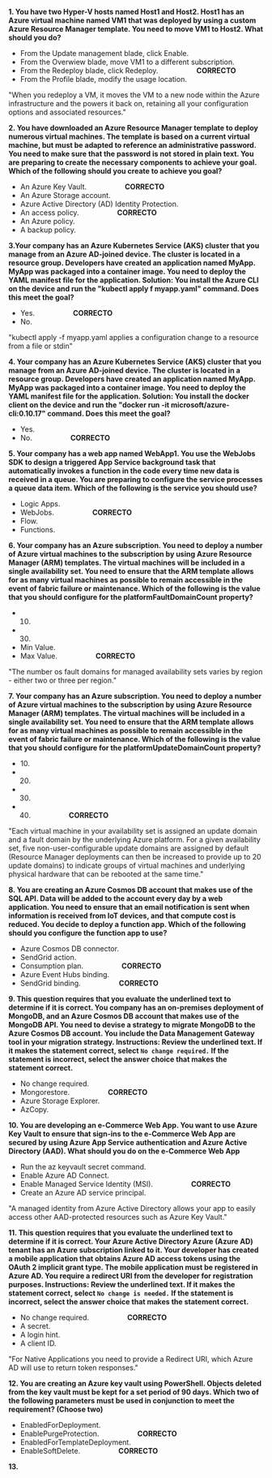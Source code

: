 <b>1. You have two Hyper-V hosts named Host1 and Host2. Host1 has an Azure virtual machine named VM1 that was deployed by using a custom Azure Resource Manager template. You need to move VM1 to Host2. What should you do?</b>
- From the Update management blade, click Enable.
- From the Overwiew blade, move VM1 to a different subscription.
- From the Redeploy blade, click Redeploy.  &emsp; &emsp; &emsp; &emsp; <b>CORRECTO</b>
- From the Profile blade, modify the usage location.

"When you redeploy a VM, it moves the VM to a new node within the Azure infrastructure and the powers it back on, retaining all your configuration options and associated resources."

<b>2. You have downloaded an Azure Resource Manager template to deploy numerous virtual machines. The template is based on a current virtual machine, but must be adapted to reference an administrative password. You need to make sure that the password is not stored in plain text. You are preparing to create the necessary components to achieve your goal. Which of the following should you create to achieve you goal?</b>
- An Azure Key Vault.  &emsp; &emsp; &emsp; &emsp; <b>CORRECTO</b>
- An Azure Storage account.
- Azure Active Directory (AD) Identity Protection.
- An access policy.  &emsp; &emsp; &emsp; &emsp; <b>CORRECTO</b>
- An Azure policy.
- A backup policy.

<b>3.Your company has an Azure Kubernetes Service (AKS) cluster that you manage from an Azure AD-joined device. The cluster is located in a resource group. Developers have created an application named MyApp. MyApp was packaged into a container image. You need to deploy the YAML manifest file for the application. Solution: You install the Azure CLI on the device and run the "kubectl apply f myapp.yaml" command. Does this meet the goal?</b>
- Yes.  &emsp; &emsp; &emsp; &emsp; <b>CORRECTO</b>
- No.

"kubectl apply -f myapp.yaml applies a configuration change to a resource from a file or stdin"


<b>4. Your company has an Azure Kubernetes Service (AKS) cluster that you manage from an Azure AD-joined device. The cluster is located in a resource group. Developers have created an application named MyApp. MyApp was packaged into a container image. You need to deploy the YAML manifest file for the application. Solution: You install the docker client on the device and run the "docker run -it microsoft/azure-cli:0.10.17" command. Does this meet the goal?</b>
- Yes.
- No.  &emsp; &emsp; &emsp; &emsp; <b>CORRECTO</b>

<b>5. Your company has a web app named WebApp1. You use the WebJobs SDK to design a triggered App Service background task that automatically invokes a function in the code every time new data is received in a queue. You are preparing to configure the service processes a queue data item. Which of the following is the service you should use?</b>
- Logic Apps.
- WebJobs.  &emsp; &emsp; &emsp; &emsp; <b>CORRECTO</b>
- Flow.
- Functions.

<b>6. Your company has an Azure subscription. You need to deploy a number of Azure virtual machines to the subscription by using Azure Resource Manager (ARM) templates. The virtual machines will be included in a single availability set. You need to ensure that the ARM template allows for as many virtual machines as possible to remain accessible in the event of fabric failure or maintenance. Which of the following is the value that you should configure for the platformFaultDomainCount property?</b>
- 10.
- 30. 
- Min Value.
- Max Value.  &emsp; &emsp; &emsp; &emsp; <b>CORRECTO</b>
  
"The number os fault domains for managed availability sets varies by region - either two or three per region."

<b>7. Your company has an Azure subscription. You need to deploy a number of Azure virtual machines to the subscription by using Azure Resource Manager (ARM) templates. The virtual machines will be included in a single availability set. You need to ensure that the ARM template allows for as many virtual machines as possible to remain accessible in the event of fabric failure or maintenance. Which of the following is the value that you should configure for the platformUpdateDomainCount property?</b>
- <label>10.</label>
- 20.
- 30.
- 40.  &emsp; &emsp; &emsp; &emsp; <b>CORRECTO</b>

"Each virtual machine in your availability set is assigned an update domain and a fault domain by the underlying Azure platform. For a given availability set, five non-user-configurable update domains are assigned by default (Resource Manager deployments can then be increased to provide up to 20 update domains) to indicate groups of virtual machines and underlying physical hardware that can be rebooted at the same time."

<b>8. You are creating an Azure Cosmos DB account that makes use of the SQL API. Data will be added to the account every day by a web application. You need to ensure that an email notification is sent when information is received from IoT devices, and that compute cost is reduced. You decide to deploy a function app. Which of the following should you configure the function app to use?</b>
- Azure Cosmos DB connector.
- SendGrid action.
- Consumption plan.  &emsp; &emsp; &emsp; &emsp; <b>CORRECTO</b>
- Azure Event Hubs binding.
- SendGrid binding.  &emsp; &emsp; &emsp; &emsp; <b>CORRECTO</b>

<b>9. This question requires that you evaluate the underlined text to determine if it is correct.
You company has an on-premises deployment of MongoDB, and an Azure Cosmos DB account that makes use of the MongoDB API.
You need to devise a strategy to migrate MongoDB to the Azure Cosmos DB account.
You include the Data Management Gateway tool in your migration strategy.
Instructions: Review the underlined text. If it makes the statement correct, select `No change required.` If the statement is incorrect, select the answer choice that makes the statement correct.</b>
- No change required.
- Mongorestore.  &emsp; &emsp; &emsp; &emsp; <b>CORRECTO</b>
- Azure Storage Explorer.
- AzCopy.

<b>10. You are developing an e-Commerce Web App. You want to use Azure Key Vault to ensure that sign-ins to the e-Commerce Web App are secured by using Azure App Service authentication and Azure Active Directory (AAD). What should you do on the e-Commerce Web App</b>
- Run the az keyvault secret command.
- Enable Azure AD Connect.
- Enable Managed Service Identity (MSI).  &emsp; &emsp; &emsp; &emsp; <b>CORRECTO</b>
- Create an Azure AD service principal.

"A managed identity from Azure Active Directory allows your app to easily access other AAD-protected resources such as Azure Key Vault."

<b>11. This question requires that you evaluate the underlined text to determine if it is correct.
Your Azure Active Directory Azure (Azure AD) tenant has an Azure subscription linked to it.
Your developer has created a mobile application that obtains Azure AD access tokens using the OAuth 2 implicit grant type.
The mobile application must be registered in Azure AD.
You require a redirect URI from the developer for registration purposes.
Instructions: Review the underlined text. If it makes the statement correct, select `No change is needed.` If the statement is incorrect, select the answer choice that makes the statement correct.</b>
- No change required.  &emsp; &emsp; &emsp; &emsp; <b>CORRECTO</b>
- A secret.
- A login hint.
- A client ID.

"For Native Applications you need to provide a Redirect URI, which Azure AD will use to return token responses."

<b>12. You are creating an Azure key vault using PowerShell. Objects deleted from the key vault must be kept for a set period of 90 days.
Which two of the following parameters must be used in conjunction to meet the requirement? (Choose two)</b>
- EnabledForDeployment.
- EnablePurgeProtection.  &emsp; &emsp; &emsp; &emsp; <b>CORRECTO</b>
- EnabledForTemplateDeployment.
- EnableSoftDelete.  &emsp; &emsp; &emsp; &emsp; <b>CORRECTO</b>

<b>13. </b>

